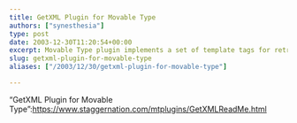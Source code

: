 ```yaml
---
title: GetXML Plugin for Movable Type
authors: ["synesthesia"]
type: post
date: 2003-12-30T11:20:54+00:00
excerpt: Movable Type plugin implements a set of template tags for retrieving data in XML format and displaying the data on your MT-generated pages
slug: getxml-plugin-for-movable-type 
aliases: ["/2003/12/30/getxml-plugin-for-movable-type"]

---
```

&#8220;GetXML Plugin for Movable Type&#8221;:https://www.staggernation.com/mtplugins/GetXMLReadMe.html